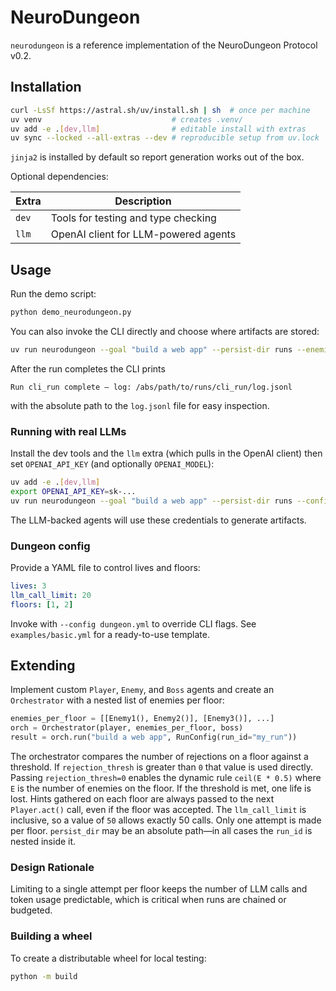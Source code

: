 # NeuroDungeon

`neurodungeon` is a reference implementation of the NeuroDungeon Protocol v0.2.

## Installation

```bash
curl -LsSf https://astral.sh/uv/install.sh | sh  # once per machine
uv venv                             # creates .venv/
uv add -e .[dev,llm]                # editable install with extras
uv sync --locked --all-extras --dev # reproducible setup from uv.lock
```

`jinja2` is installed by default so report generation works out of the box.

Optional dependencies:

| Extra | Description |
|-------|-------------|
| `dev` | Tools for testing and type checking |
| `llm` | OpenAI client for LLM-powered agents |

## Usage

Run the demo script:

```bash
python demo_neurodungeon.py
```

You can also invoke the CLI directly and choose where artifacts are stored:

```bash
uv run neurodungeon --goal "build a web app" --persist-dir runs --enemies 2
```
After the run completes the CLI prints

```
Run cli_run complete — log: /abs/path/to/runs/cli_run/log.jsonl
```
with the absolute path to the `log.jsonl` file for easy inspection.

### Running with real LLMs

Install the dev tools and the `llm` extra (which pulls in the OpenAI client)
then set `OPENAI_API_KEY` (and optionally `OPENAI_MODEL`):

```bash
uv add -e .[dev,llm]
export OPENAI_API_KEY=sk-...
uv run neurodungeon --goal "build a web app" --persist-dir runs --config dungeon.yml
```

The LLM-backed agents will use these credentials to generate artifacts.

### Dungeon config

Provide a YAML file to control lives and floors:

```yaml
lives: 3
llm_call_limit: 20
floors: [1, 2]
```

Invoke with `--config dungeon.yml` to override CLI flags. See
`examples/basic.yml` for a ready-to-use template.

## Extending

Implement custom `Player`, `Enemy`, and `Boss` agents and create an
`Orchestrator` with a nested list of enemies per floor:

```python
enemies_per_floor = [[Enemy1(), Enemy2()], [Enemy3()], ...]
orch = Orchestrator(player, enemies_per_floor, boss)
result = orch.run("build a web app", RunConfig(run_id="my_run"))
```

The orchestrator compares the number of rejections on a floor against a
threshold. If ``rejection_thresh`` is greater than ``0`` that value is used
directly. Passing ``rejection_thresh=0`` enables the dynamic rule
``ceil(E * 0.5)`` where ``E`` is the number of enemies on the floor.
If the threshold is met, one life is lost. Hints gathered on each floor are always passed to
the next `Player.act()` call, even if the floor was accepted. The
`llm_call_limit` is inclusive, so a value of `50` allows exactly 50
calls. Only one attempt is made per floor. `persist_dir` may be an
absolute path—in all cases the `run_id` is nested inside it.

### Design Rationale

Limiting to a single attempt per floor keeps the number of LLM calls and
token usage predictable, which is critical when runs are chained or
budgeted.

### Building a wheel

To create a distributable wheel for local testing:

```bash
python -m build
```
